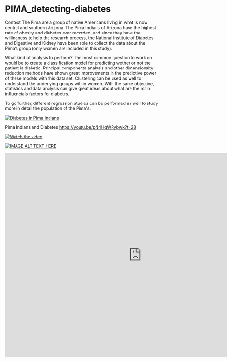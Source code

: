 # PIMA_detecting-diabetes
Context
The Pima are a group of native Americans living in what is now central and southern Arizona. The Pima Indians of Arizona have the highest rate of obesity and diabetes ever recorded, and since they have the willingness to help the research process, the National Institute of Diabetes and Digestive and Kidney have been able to collect the data about the Pima’s group (only women are included in this study).

What kind of analysis to perform?
The most common question to work on would be to create a classification model for predicting wether or not the patient is diabetic. Principal components analysis and other dimensionalty reduction methods have shown great improvements in the predictive power of these models with this data set. Clustering can be used as well to understand the underlying groups within women. With the same objective, statistics and data analysis can give great ideas about what are the main influencials factors for diabetes.

To go further, different regression studies can be performed as well to study more in detail the population of the Pima's.


[![Diabetes in Pima Indians](https://img.youtube.com/vi/pN4HqWRybwk?t=28/0.jpg)](https://www.youtube.com/watch?v=pN4HqWRybwk)

Pima Indians and Diabetes
https://youtu.be/pN4HqWRybwk?t=28


[![Watch the video](https://img.youtube.com/vi/pN4HqWRybwk?t=28/maxresdefault.jpg)](https://youtu.be/pN4HqWRybwk)

[![IMAGE ALT TEXT HERE](http://img.youtube.com/vi/pN4HqWRybwk&t=183s/0.jpg)](http://www.youtube.com/watch?v=pN4HqWRybwk&t=183s)
<iframe width="897" height="673" src="https://www.youtube.com/embed/pN4HqWRybwk" frameborder="0" allow="accelerometer; autoplay; encrypted-media; gyroscope; picture-in-picture" allowfullscreen></iframe>
